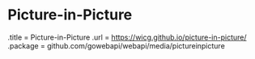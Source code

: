 # Picture-in-Picture

.title = Picture-in-Picture
.url = <https://wicg.github.io/picture-in-picture/>
.package = github.com/gowebapi/webapi/media/pictureinpicture
